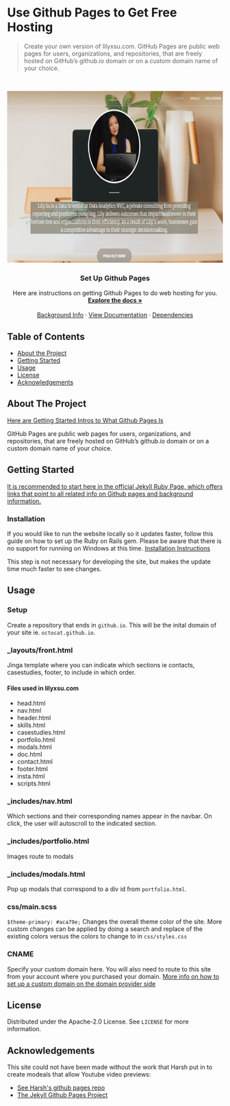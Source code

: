 # Use Github Pages to Get Free Hosting
> Create your own version of lilyxsu.com. GitHub Pages are public web pages for users, organizations, and repositories, that are freely hosted on GitHub’s github.io domain or on a custom domain name of your choice. 


<!-- PROJECT LOGO -->
<br />
<p align="center">
  <a href="https://lilyxsu.com">
    <img src="header.png" alt="Logo" width="711" height="400">
  </a>

  <h3 align="center">Set Up Github Pages</h3>

  <p align="center">
    Here are instructions on getting Github Pages to do web hosting for you.
    <br />
    <a href="https://jekyllrb.com/docs/github-pages/"><strong>Explore the docs »</strong></a>
    <br />
    <br />
    <a href="http://jmcglone.com/guides/github-pages/">Background Info</a>
    ·
    <a href="https://docs.github.com/en/github/working-with-github-pages/getting-started-with-github-pages">View Documentation</a>
    ·
    <a href="https://pages.github.com/versions/">Dependencies</a>
  </p>
</p>



<!-- TABLE OF CONTENTS -->
## Table of Contents

* [About the Project](#about-the-project)
* [Getting Started](#getting-started)
* [Usage](#usage)
* [License](#license)
* [Acknowledgements](#acknowledgements)



<!-- ABOUT THE PROJECT -->
## About The Project

[Here are Getting Started Intros to What Github Pages Is](https://pages.github.com/)

GitHub Pages are public web pages for users, organizations, and repositories, that are freely hosted on GitHub’s github.io domain or on a custom domain name of your choice.


<!-- GETTING STARTED -->
## Getting Started

[It is recommended to start here in the official Jekyll Ruby Page, which offers links that point to all related info on Github pages and background information.](https://jekyllrb.com/docs/github-pages/)

### Installation

If you would like to run the website locally so it updates faster, follow this guide on how to set up the Ruby on Rails gem. Please be aware that there is no support for runniing on Windows at this time. [Installation Instructions](https://jekyllrb.com/docs/step-by-step/01-setup/)

This step is not necessary for developing the site, but makes the update time much faster to see changes. 


<!-- USAGE EXAMPLES -->
## Usage

### Setup

Create a repository that ends in ```github.io```. This will be the inital domain of your site ie. ```octocat.github.io```.

### _layouts/front.html

Jinga template where you can indicate which sections ie contacts, casestudies, footer, to include in which order. 

#### Files used in lilyxsu.com

*   head.html
*   nav.html
*   header.html
*   skills.html 
*   casestudies.html
*   portfolio.html
*   modals.html
*   doc.html 
*   contact.html
*   footer.html
*   insta.html
*   scripts.html

### _includes/nav.html

Which sections and their corresponding names appear in the navbar. On click, the user will autoscroll to the indicated section.

### _includes/portfolio.html

Images route to modals

### _includes/modals.html

Pop up modals that correspond to a div id from ```portfolio.html```. 

### css/main.scss

```$theme-primary: #aca79e;```
Changes the overall theme color of the site. 
More custom changes can be applied by doing a search and replace of the existing colors versus the colors to change to in ```css/styles.css```

### CNAME

Specify your custom domain here. You will also need to route to this site from your account where you purchased your domain. 
[More info on how to set up a custom domain on the domain provider side](https://docs.github.com/en/github/working-with-github-pages/about-custom-domains-and-github-pages)



<!-- LICENSE -->
## License

Distributed under the Apache-2.0 License. See `LICENSE` for more information.


<!-- ACKNOWLEDGEMENTS -->
## Acknowledgements

This site could not have been made without the work that Harsh put in to create modeals that allow Youtube video previews: 
* [See Harsh's github pages repo](https://github.com/hurshd0/hurshd0.github.io)
* [The Jekyll Github Pages Project](https://jekyllrb.com/docs/github-pages/)
